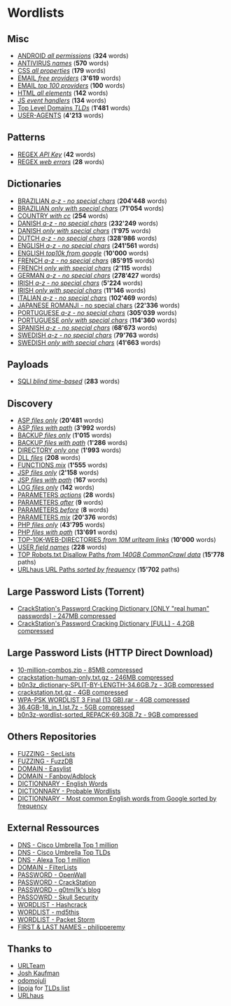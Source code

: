 # Wordlists


## Misc

 * [ANDROID *all permissions*](./misc/android_all_permissions.txt) (**324** words)
 * [ANTIVIRUS *names*](./misc/antivirus_names.txt) (**570** words)
 * [CSS *all properties*](./misc/css_all_properties.txt) (**179** words)
 * [EMAIL *free providers*](./misc/email_free_providers.txt) (**3'619** words)
 * [EMAIL *top 100 providers*](./misc/email_top_100_providers.txt) (**100** words)
 * [HTML *all elements*](./misc/html_all_elements.txt) (**142** words)
 * [JS *event handlers*](./misc/js_event_handlers.txt) (**134** words)
 * [Top Level Domains *TLDs*](./misc/tlds.txt) (**1'481** words)
 * [USER-AGENTS](./misc/user-agents.txt) (**4'213** words)

## Patterns

 * [REGEX *API Key*](./patterns/regex_apikey.tsv) (**42** words)
 * [REGEX *web errors*](./patterns/regex_web_errors.csv) (**28** words)

## Dictionaries

 * [BRAZILIAN *a-z - no special chars*](./dictionaries/brazilian_a-z_-_no_special_chars.txt) (**204'448** words)
 * [BRAZILIAN *only with special chars*](./dictionaries/brazilian_only_with_special_chars.txt) (**71'054** words)
 * [COUNTRY *with cc*](./dictionaries/country_with_cc.csv) (**254** words)
 * [DANISH *a-z - no special chars*](./dictionaries/danish_a-z_-_no_special_chars.txt) (**232'249** words)
 * [DANISH *only with special chars*](./dictionaries/danish_only_with_special_chars.txt) (**1'975** words)
 * [DUTCH *a-z - no special chars*](./dictionaries/dutch_a-z_-_no_special_chars.txt) (**328'986** words)
 * [ENGLISH *a-z - no special chars*](./dictionaries/english_a-z_-_no_special_chars.txt) (**241'561** words)
 * [ENGLISH *top10k from google*](./dictionaries/english_top10k_from_google.txt) (**10'000** words)
 * [FRENCH *a-z - no special chars*](./dictionaries/french_a-z_-_no_special_chars.txt) (**85'915** words)
 * [FRENCH *only with special chars*](./dictionaries/french_only_with_special_chars.txt) (**2'115** words)
 * [GERMAN *a-z - no special chars*](./dictionaries/german_a-z_-_no_special_chars.txt) (**278'427** words)
 * [IRISH *a-z - no special chars*](./dictionaries/irish_a-z_-_no_special_chars.txt) (**5'224** words)
 * [IRISH *only with special chars*](./dictionaries/irish_only_with_special_chars.txt) (**11'146** words)
 * [ITALIAN *a-z - no special chars*](./dictionaries/italian_a-z_-_no_special_chars.txt) (**102'469** words)
 * [JAPANESE ROMANJI - no special chars](./dictionaries/japanese-romanji_-_no_special_chars.txt) (**22'336** words)
 * [PORTUGUESE *a-z - no special chars*](./dictionaries/portuguese_a-z_-_no_special_chars.txt) (**305'039** words)
 * [PORTUGUESE *only with special chars*](./dictionaries/portuguese_only_with_special_chars.txt) (**114'360** words)
 * [SPANISH *a-z - no special chars*](./dictionaries/spanish_a-z_-_no_special_chars.txt) (**68'673** words)
 * [SWEDISH *a-z - no special chars*](./dictionaries/swedish_a-z_-_no_special_chars.txt) (**79'763** words)
 * [SWEDISH *only with special chars*](./dictionaries/swedish_only_with_special_chars.txt) (**41'663** words)

## Payloads

 * [SQLI *blind time-based*](./payloads/sqli_blind_time-based.txt) (**283** words)

## Discovery

 * [ASP *files only*](./discovery/asp_files_only.txt) (**20'481** words)
 * [ASP *files with path*](./discovery/asp_files_with_path.txt) (**3'992** words)
 * [BACKUP *files only*](./discovery/backup_files_only.txt) (**1'015** words)
 * [BACKUP *files with path*](./discovery/backup_files_with_path.txt) (**1'286** words)
 * [DIRECTORY *only one*](./discovery/directory_only_one.small.txt) (**1'993** words)
 * [DLL *files*](./discovery/dll_files.txt) (**208** words)
 * [FUNCTIONS *mix*](./discovery/functions_mix.txt) (**1'555** words)
 * [JSP *files only*](./discovery/jsp_files_only.txt) (**2'158** words)
 * [JSP *files with path*](./discovery/jsp_files_with_path.txt) (**167** words)
 * [LOG *files only*](./discovery/log_files_only.txt) (**142** words)
 * [PARAMETERS *actions*](./discovery/parameters_actions.txt) (**28** words)
 * [PARAMETERS *after*](./discovery/parameters_after.txt) (**9** words)
 * [PARAMETERS *before*](./discovery/parameters_before.txt) (**8** words)
 * [PARAMETERS *mix*](./discovery/parameters_mix.txt) (**20'376** words)
 * [PHP *files only*](./discovery/php_files_only.txt) (**43'795** words)
 * [PHP *files with path*](./discovery/php_files_with_path.txt) (**13'691** words)
 * [TOP-10K-WEB-DIRECTORIES *from 10M urlteam links*](./discovery/top-10k-web-directories_from_10M_urlteam_links.txt) (**10'000** words)
 * [USER *field names*](./discovery/user_field_names.txt) (**228** words)
 * [TOP Robots.txt Disallow Paths *from 140GB CommonCrawl data*](./discovery/top_robotstxt_disallow_paths.txt) (**15'778** paths)
 * [URLhaus URL Paths *sorted by frequency*](./discovery/URLhaus-URL-Paths_sorted_by_frequency.txt) (**15'702** paths)


## Large Password Lists (Torrent)
 * [CrackStation's Password Cracking Dictionary [ONLY "real human" passwords] - 247MB compressed](https://crackstation.net/downloads/crackstation-human-only.txt.gz.torrent)
 * [CrackStation's Password Cracking Dictionary [FULL] - 4.2GB compressed](https://crackstation.net/downloads/crackstation.txt.gz.torrent)

## Large Password Lists (HTTP Direct Download)

 * [10-million-combos.zip - 85MB compressed](http://download.g0tmi1k.com/wordlists/large/10-million-combos.zip)
 * [crackstation-human-only.txt.gz - 246MB compressed](http://download.g0tmi1k.com/wordlists/large/crackstation-human-only.txt.gz)
 * [b0n3z_dictionary-SPLIT-BY-LENGTH-34.6GB.7z - 3GB compressed](http://download.g0tmi1k.com/wordlists/large/b0n3z_dictionary-SPLIT-BY-LENGTH-34.6GB.7z)
 * [crackstation.txt.gz - 4GB compressed](http://download.g0tmi1k.com/wordlists/large/crackstation.txt.gz)
 * [WPA-PSK WORDLIST 3 Final (13 GB).rar - 4GB compressed](http://download.g0tmi1k.com/wordlists/large/WPA-PSK%20WORDLIST%203%20Final%20%2813%20GB%29.rar)
 * [36.4GB-18_in_1.lst.7z - 5GB compressed](http://download.g0tmi1k.com/wordlists/large/36.4GB-18_in_1.lst.7z)
 * [b0n3z-wordlist-sorted_REPACK-69.3GB.7z - 9GB compressed](http://download.g0tmi1k.com/wordlists/large/b0n3z-wordlist-sorted_REPACK-69.3GB.7z)
 
 ## Others Repositories

 * [FUZZING - SecLists](https://github.com/danielmiessler/SecLists)
 * [FUZZING - FuzzDB](https://github.com/fuzzdb-project/fuzzdb/)
 * [DOMAIN - Easylist](https://github.com/easylist/easylist)
 * [DOMAIN - Fanboy/Adblock](https://github.com/ryanbr/fanboy-adblock)
 * [DICTIONNARY - English Words](https://github.com/dwyl/english-words)
 * [DICTIONNARY - Probable Wordlists](https://github.com/berzerk0/Probable-Wordlists)
 * [DICTIONNARY - Most common English words from Google sorted by frequency](https://github.com/first20hours/google-10000-english)

## External Ressources

 * [DNS - Cisco Umbrella Top 1 million](http://s3-us-west-1.amazonaws.com/umbrella-static/top-1m.csv.zip)
 * [DNS - Cisco Umbrella Top TLDs](http://s3-us-west-1.amazonaws.com/umbrella-static/top-1m-TLD.csv.zip)
 * [DNS - Alexa Top 1 million](http://s3.amazonaws.com/alexa-static/top-1m.csv.zip)
 * [DOMAIN - FilterLists](https://filterlists.com/)
 * [PASSWORD - OpenWall](http://www.openwall.com/wordlists/)
 * [PASSWORD - CrackStation](https://crackstation.net/buy-crackstation-wordlist-password-cracking-dictionary.htm)
 * [PASSWORD - g0tmi1k's blog](http://blog.g0tmi1k.com/2011/06/dictionaries-wordlists/)
 * [PASSOWRD - Skull Security](https://wiki.skullsecurity.org/Passwords)
 * [WORDLIST - Hashcrack](http://hashcrack.blogspot.ch/p/wordlist-downloads_29.html)
 * [WORDLIST - md5this](http://www.md5this.com/tools/wordlists.html)
 * [WORDLIST - Packet Storm](https://packetstormsecurity.com/Crackers/wordlists/)
 * [FIRST & LAST NAMES - philipperemy](https://github.com/philipperemy/name-dataset)
 

## Thanks to

 * [URLTeam](https://www.archiveteam.org/index.php/URLTeam)
 * [Josh Kaufman](https://github.com/first20hours)
 * [odomojuli](https://github.com/odomojuli)
 * [lipoja](https://github.com/lipoja) for [TLDs list](https://github.com/lipoja/URLExtract/blob/master/urlextract/data/tlds-alpha-by-domain.txt)
 * [URLhaus](https://urlhaus.abuse.ch/)

